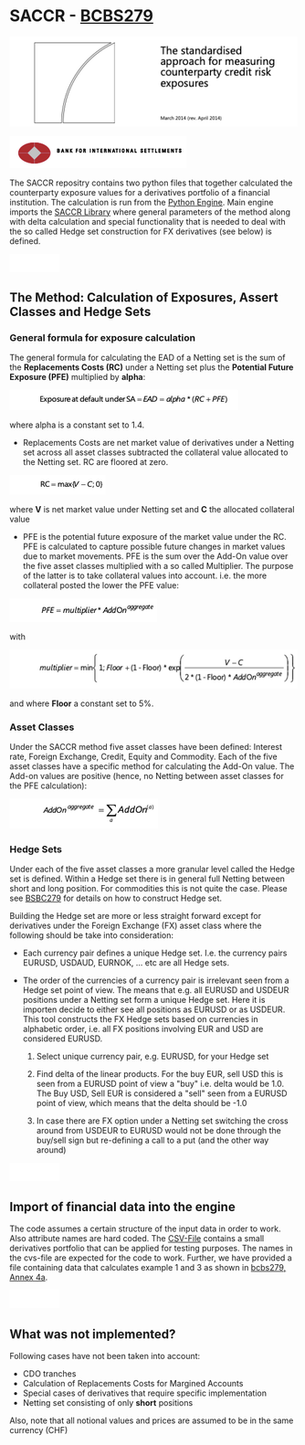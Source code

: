 # SACCR - [BCBS279](https://github.com/henrik-lauritsen-ch/SACCR-BCBS279/blob/main/bcbs279.pdf)

![alt text](https://github.com/henrik-lauritsen-ch/Pictures/blob/main/bcbs279_title.png)

![alt text](https://github.com/henrik-lauritsen-ch/Pictures/blob/main/bis_logo.png)

The SACCR repositry contains two python files that together calculated the counterparty exposure values for a derivatives portfolio of a financial institution. The calculation is run from the [Python Engine](https://github.com/henrik-lauritsen-ch/SACCR-BCBS279/blob/main/saccr_engine.py). Main engine imports the [SACCR Library](https://github.com/henrik-lauritsen-ch/SACCR-BCBS279/blob/main/saccr_engine.py) where general parameters of the method along with delta calculation and special functionality that is needed to deal with the so called Hedge set construction for FX derivatives (see below) is defined.


![alt text](https://github.com/henrik-lauritsen-ch/Pictures/blob/main/whitespace2.png)
## The Method: Calculation of Exposures, Assert Classes and Hedge Sets

### General formula for exposure calculation
The general formula for calculating the EAD of a Netting set is the sum of the **Replacements Costs (RC)** under a Netting set plus the **Potential Future Exposure (PFE)** multiplied by **alpha**:

 ![EAD](https://github.com/henrik-lauritsen-ch/Pictures/blob/main/bcbs279_generalformula.png)

where alpha is a constant set to 1.4.

- Replacements Costs are net market value of derivatives under a Netting set across all asset classes subtracted the collateral value allocated to the Netting set. RC are floored at zero.

![PFE](https://github.com/henrik-lauritsen-ch/Pictures/blob/main/bcbs279_RC.png)

where __V__ is net market value under Netting set and __C__ the allocated collateral value

- PFE is the potential future exposure of the market value under the RC. PFE is calculated to capture possible future changes in market values due to market movements. PFE is the sum over the Add-On value over the five asset classes multiplied with a so called Multiplier. The purpose of the latter is to take collateral values into account. i.e. the more collateral posted the lower the PFE value:

 ![PFE](https://github.com/henrik-lauritsen-ch/Pictures/blob/main/bcbs279_PFE.png)

with

 ![Multilpier](https://github.com/henrik-lauritsen-ch/Pictures/blob/main/bcbs279_multiplier.png)

and where __Floor__ a constant set to 5%.
  
  
  
### Asset Classes
Under the SACCR method five asset classes have been defined: Interest rate, Foreign Exchange, Credit, Equity and Commodity. Each of the five asset classes have a specific method for calculating the Add-On value. The Add-on values are positive (hence, no Netting between asset classes for the PFE calculation):

![Add-On](https://github.com/henrik-lauritsen-ch/Pictures/blob/main/bcbs279_addonagg.png)



### Hedge Sets
Under each of the five asset classes a more granular level called the Hedge set is defined. Within a Hedge set there is in general full Netting between short and long position. For commodities this is not quite the case. Please see [BSBC279](https://github.com/henrik-lauritsen-ch/SACCR-BCBS279/blob/main/bcbs279.pdf) for details on how to construct Hedge set. 

Building the Hedge set are more or less straight forward except for derivatives under the Foreign Exchange (FX) asset class where the following should be take into consideration:

- Each currency pair defines a unique Hedge set. I.e. the currency pairs EURUSD, USDAUD, EURNOK, ... etc are all Hedge sets.
- The order of the currencies of a currency pair is irrelevant seen from a Hedge set point of view. The means that e.g. all EURUSD and USDEUR positions under a Netting set form a unique Hedge set. Here it is importen decide to either see all positions as EURUSD or as USDEUR. This tool constructs the FX Hedge sets based on currencies in alphabetic order, i.e. all FX positions involving EUR and USD are considered EURUSD.
  
  1. Select unique currency pair, e.g. EURUSD, for your Hedge set

  2. Find delta of the linear products. For the buy EUR, sell USD this is seen from a EURUSD point of view a "buy" i.e. delta would be 1.0. The Buy USD, Sell EUR is considered a "sell" seen from a EURUSD point of view, which means that the delta should be -1.0
  3. In case there are FX option under a Netting set switching the cross around from USDEUR to EURUSD would not be done through the buy/sell sign but re-defining a call to a put (and the other way around) 


![alt text](https://github.com/henrik-lauritsen-ch/Pictures/blob/main/whitespace2.png)
## Import of financial data into the engine
The code assumes a certain structure of the input data in order to work. Also attribute names are hard coded. The [CSV-File](https://github.com/henrik-lauritsen-ch/SACCR-BCBS279/blob/main/base_data_saccr.csv) contains a small derivatives portfolio that can be applied for testing purposes. The names in the cvs-file are expected for the code to work. Further, we have provided a file containing data that calculates example 1 and 3 as shown in [bcbs279, Annex 4a](https://github.com/henrik-lauritsen-ch/SACCR-BCBS279/blob/main/bcbs279_annex4a_data.csv).


![alt text](https://github.com/henrik-lauritsen-ch/Pictures/blob/main/whitespace2.png)
## What was not implemented?
Following cases have not been taken into account:
- CDO tranches 
- Calculation of Replacements Costs for Margined Accounts
- Special cases of derivatives that require specific implementation
- Netting set consisting of only __short__ positions 
 
 Also, note that all notional values and prices are assumed to be in the same currency (CHF)
